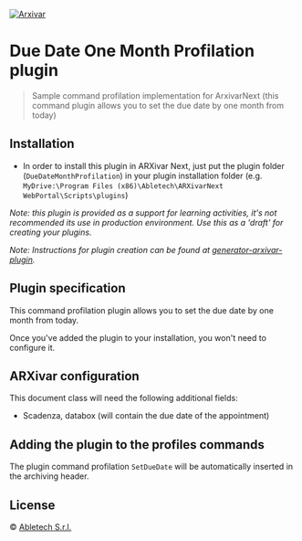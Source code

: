[![Arxivar](http://portal.arxivar.it/download/resources/loghi/Logo-ARXivar_orizzontale-nero.png)](http://www.arxivar.it/)

# Due Date One Month Profilation plugin

> Sample command profilation implementation for ArxivarNext (this command plugin allows you to set the due date by one month from today)

## Installation

* In order to install this plugin in ARXivar Next, just put the plugin folder (`DueDateMonthProfilation`) in your plugin installation folder (e.g. `MyDrive:\Program Files (x86)\Abletech\ARXivarNext WebPortal\Scripts\plugins`)

_Note: this plugin is provided as a support for learning activities, it's not recommended its use in production environment. Use this as a 'draft' for creating your plugins._

_Note: Instructions for plugin creation can be found at [generator-arxivar-plugin](https://github.com/Arxivar/PluginGenerator/blob/master/README.md)._

## Plugin specification

This command profilation plugin allows you to set the due date by one month from today.

Once you've added the plugin to your installation, you won't need to configure it.

## ARXivar configuration

This document class will need the following additional fields:

- Scadenza, databox (will contain the due date of the appointment)

## Adding the plugin to the profiles commands

The plugin command profilation `SetDueDate` will be automatically inserted in the archiving header.

## License

 © [Abletech S.r.l.](http://www.arxivar.it/)


